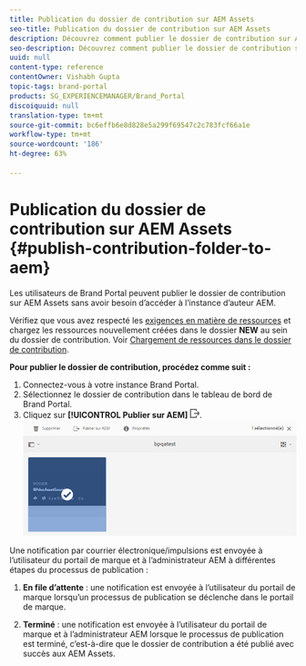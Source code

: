 ```yaml
---
title: Publication du dossier de contribution sur AEM Assets
seo-title: Publication du dossier de contribution sur AEM Assets
description: Découvrez comment publier le dossier de contribution sur AEM Assets dans Brand Portal.
seo-description: Découvrez comment publier le dossier de contribution sur AEM Assets dans Brand Portal.
uuid: null
content-type: reference
contentOwner: Vishabh Gupta
topic-tags: brand-portal
products: SG_EXPERIENCEMANAGER/Brand_Portal
discoiquuid: null
translation-type: tm+mt
source-git-commit: bc6effb6e8d828e5a299f69547c2c783fcf66a1e
workflow-type: tm+mt
source-wordcount: '186'
ht-degree: 63%

---
```



# Publication du dossier de contribution sur AEM Assets {#publish-contribution-folder-to-aem}

Les utilisateurs de Brand Portal peuvent publier le dossier de contribution sur AEM Assets sans avoir besoin d’accéder à l’instance d’auteur AEM.

Vérifiez que vous avez respecté les [exigences en matière de ressources](brand-portal-download-asset-requirements.md) et chargez les ressources nouvellement créées dans le dossier **NEW** au sein du dossier de contribution. Voir [Chargement de ressources dans le dossier de contribution](brand-portal-upload-assets-to-contribution-folder.md).

**Pour publier le dossier de contribution, procédez comme suit :**

1. Connectez-vous à votre instance Brand Portal.
1. Sélectionnez le dossier de contribution dans le tableau de bord de Brand Portal.
1. Cliquez sur **[!UICONTROL Publier sur AEM]** ![](assets/export.png).
   ![](assets/publish-contribution-folder-to-aem.png)

Une notification par courrier électronique/impulsions est envoyée à l’utilisateur du portail de marque et à l’administrateur AEM à différentes étapes du processus de publication :
1. **En file d’attente** : une notification est envoyée à l’utilisateur du portail de marque lorsqu’un processus de publication se déclenche dans le portail de marque.

1. **Terminé** : une notification est envoyée à l’utilisateur du portail de marque et à l’administrateur AEM lorsque le processus de publication est terminé, c’est-à-dire que le dossier de contribution a été publié avec succès aux AEM Assets.


